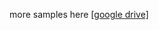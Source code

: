 more samples here [[google drive]](https://drive.google.com/drive/folders/1JgzbM4jE1vszfE4XnO7_vf6GO058IkUy?usp=sharing)
